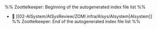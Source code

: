 %% Zoottelkeeper: Beginning of the autogenerated index file list  %%
- 📄 [[02-AISystem/AISysReview/ZOMI infra/AIsys/AIsystem|AIsystem]]
%% Zoottelkeeper: End of the autogenerated index file list  %%
